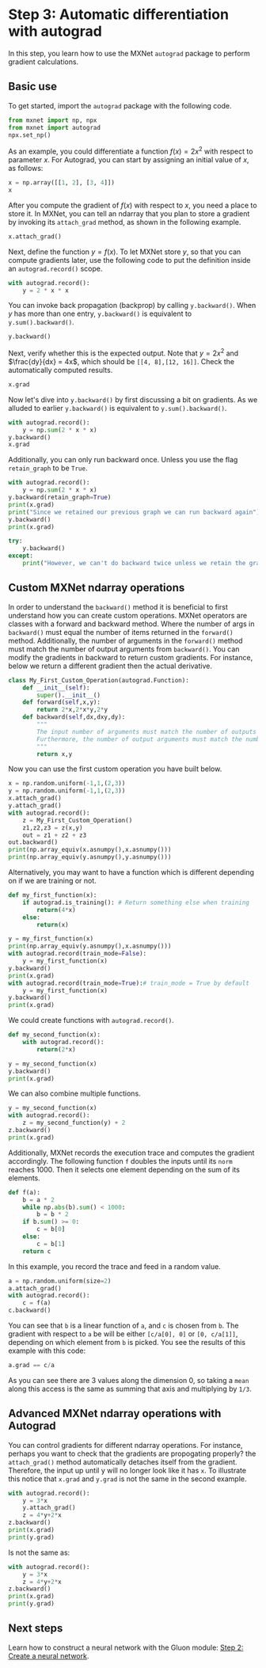 <!--- Licensed to the Apache Software Foundation (ASF) under one -->
<!--- or more contributor license agreements.  See the NOTICE file -->
<!--- distributed with this work for additional information -->
<!--- regarding copyright ownership.  The ASF licenses this file -->
<!--- to you under the Apache License, Version 2.0 (the -->
<!--- "License"); you may not use this file except in compliance -->
<!--- with the License.  You may obtain a copy of the License at -->

<!---   http://www.apache.org/licenses/LICENSE-2.0 -->

<!--- Unless required by applicable law or agreed to in writing, -->
<!--- software distributed under the License is distributed on an -->
<!--- "AS IS" BASIS, WITHOUT WARRANTIES OR CONDITIONS OF ANY -->
<!--- KIND, either express or implied.  See the License for the -->
<!--- specific language governing permissions and limitations -->
<!--- under the License. -->

# Step 3: Automatic differentiation with autograd

In this step, you learn how to use the MXNet `autograd` package to perform
gradient calculations.

## Basic use

To get started, import the `autograd` package with the following code.

```python
from mxnet import np, npx
from mxnet import autograd
npx.set_np()
```

As an example, you could differentiate a function $f(x) = 2 x^2$ with respect to
parameter $x$. For Autograd, you can start by assigning an initial value of $x$,
as follows:

```python
x = np.array([[1, 2], [3, 4]])
x
```

After you compute the gradient of $f(x)$ with respect to $x$, you need a place
to store it. In MXNet, you can tell an ndarray that you plan to store a gradient
by invoking its `attach_grad` method, as shown in the following example.

```python
x.attach_grad()
```

Next, define the function $y=f(x)$. To let MXNet store $y$, so that you can
compute gradients later, use the following code to put the definition inside an
`autograd.record()` scope.

```python
with autograd.record():
    y = 2 * x * x
```

You can invoke back propagation (backprop) by calling `y.backward()`. When $y$
has more than one entry, `y.backward()` is equivalent to `y.sum().backward()`.

```python
y.backward()
```

Next, verify whether this is the expected output. Note that $y=2x^2$ and
$\frac{dy}{dx} = 4x$, which should be `[[4, 8],[12, 16]]`. Check the
automatically computed results.

```python
x.grad
```

Now let's dive into `y.backward()` by first discussing a bit on gradients. As we
alluded to earlier `y.backward()` is equivalent to `y.sum().backward()`.

```python
with autograd.record():
    y = np.sum(2 * x * x)
y.backward()
x.grad
```

Additionally, you can only run backward once. Unless you use the flag
`retain_graph` to be `True`.

```python
with autograd.record():
    y = np.sum(2 * x * x)
y.backward(retain_graph=True)
print(x.grad)
print("Since we retained our previous graph we can run backward again")
y.backward()
print(x.grad)

try:
    y.backward()
except:
    print("However, we can't do backward twice unless we retain the graph.")
```

## Custom MXNet ndarray operations

In order to understand the `backward()` method it is beneficial to first
understand how you can create custom operations. MXNet operators are classes
with a forward and backward method. Where the number of args in `backward()`
must equal the number of items returned in the `forward()` method. Additionally,
the number of arguments in the `forward()` method must match the number of
output arguments from `backward()`. You can modify the gradients in backward to
return custom gradients. For instance, below we return a different gradient then
the actual derivative.

```python
class My_First_Custom_Operation(autograd.Function):
    def __init__(self):
        super().__init__()
    def forward(self,x,y):
        return 2*x,2*x*y,2*y
    def backward(self,dx,dxy,dy):
        """
        The input number of arguments must match the number of outputs from forward.
        Furthermore, the number of output arguments must match the number of inputs from forward.
        """
        return x,y
```

Now you can use the first custom operation you have built below.

```python
x = np.random.uniform(-1,1,(2,3))
y = np.random.uniform(-1,1,(2,3))
x.attach_grad()
y.attach_grad()
with autograd.record():
    z = My_First_Custom_Operation()
    z1,z2,z3 = z(x,y)
    out = z1 + z2 + z3
out.backward()
print(np.array_equiv(x.asnumpy(),x.asnumpy()))
print(np.array_equiv(y.asnumpy(),y.asnumpy()))
```

Alternatively, you may want to have a function which is different depending on
if we are training or not.

```python
def my_first_function(x):
    if autograd.is_training(): # Return something else when training
        return(4*x)
    else:
        return(x)
```

```python
y = my_first_function(x)
print(np.array_equiv(y.asnumpy(),x.asnumpy()))
with autograd.record(train_mode=False):
    y = my_first_function(x)
y.backward()
print(x.grad)
with autograd.record(train_mode=True):# train_mode = True by default
    y = my_first_function(x)
y.backward()
print(x.grad)
```

We could create functions with `autograd.record()`.

```python
def my_second_function(x):
    with autograd.record():
        return(2*x)
```

```python
y = my_second_function(x)
y.backward()
print(x.grad)
```

We can also combine multiple functions.

```python
y = my_second_function(x)
with autograd.record():
    z = my_second_function(y) + 2
z.backward()
print(x.grad)
```

Additionally, MXNet records the execution trace and computes the gradient
accordingly. The following function `f` doubles the inputs until its `norm`
reaches 1000. Then it selects one element depending on the sum of its elements.

```python
def f(a):
    b = a * 2
    while np.abs(b).sum() < 1000:
        b = b * 2
    if b.sum() >= 0:
        c = b[0]
    else:
        c = b[1]
    return c
```

In this example, you record the trace and feed in a random value.

```python
a = np.random.uniform(size=2)
a.attach_grad()
with autograd.record():
    c = f(a)
c.backward()
```

You can see that `b` is a linear function of `a`, and `c` is chosen from `b`.
The gradient with respect to `a` be will be either `[c/a[0], 0]` or `[0,
c/a[1]]`, depending on which element from `b` is picked. You see the results of
this example with this code:

```python
a.grad == c/a
```

As you can see there are 3 values along the dimension 0, so taking a `mean`
along this access is the same as summing that axis and multiplying by `1/3`.

## Advanced MXNet ndarray operations with Autograd

You can control gradients for different ndarray operations. For instance,
perhaps you want to check that the gradients are propogating properly?
the `attach_grad()` method automatically detaches itself from the gradient.
Therefore, the input up until y will no longer look like it has `x`. To
illustrate this notice that `x.grad` and `y.grad` is not the same in the second
example.

```python
with autograd.record():
    y = 3*x
    y.attach_grad()
    z = 4*y+2*x
z.backward()
print(x.grad)
print(y.grad)
```

Is not the same as:

```python
with autograd.record():
    y = 3*x
    z = 4*y+2*x
z.backward()
print(x.grad)
print(y.grad)
```

## Next steps

Learn how to construct a neural network with the Gluon module: [Step 2: Create a
neural network](2-nn.md).
